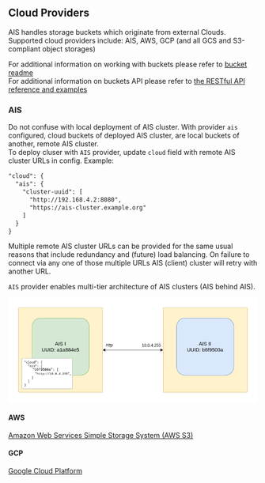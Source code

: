 ## Cloud Providers

AIS handles storage buckets which originate from external Clouds.
Supported cloud providers include: AIS, AWS, GCP (and all GCS and S3-compliant object storages)

For additional information on working with buckets please refer to [bucket readme](/docs/bucket.md)  
For additional information on buckets API please refer to [the RESTful API reference and examples](http_api.md)  

### AIS

Do not confuse with local deployment of AIS cluster.
With provider `ais` configured, cloud buckets of deployed AIS cluster, are local buckets of another, remote AIS cluster.  
To deploy cluser with `AIS` provider, update `cloud` field with remote AIS cluster URLs in config. Example:  
```
"cloud": {
  "ais": {
    "cluster-uuid": [
      "http://192.168.4.2:8080",
      "https://ais-cluster.example.org"
    ]
  }
}
```
Multiple remote AIS cluster URLs can be provided for the same usual reasons that include redundancy and (future) load balancing.
On failure to connect via any one of those multiple URLs AIS (client) cluster will retry with another URL.  

`AIS` provider enables multi-tier architecture of AIS clusters (AIS behind AIS).

![AIS-behind-AIS](./images/ais-behind-ais.png)

#### AWS

[Amazon Web Services Simple Storage System (AWS S3)](https://aws.amazon.com/s3/)

#### GCP

[Google Cloud Platform](https://cloud.google.com/)
